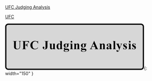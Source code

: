 
[UFC Judging Analysis](https://oconnellryan.github.io/projects/judging.html)

[UFC](https://www.ufc.com/)


[![my new puppy](assets/images/ufc_button.png)](https://oconnellryan.github.io/projects/judging.html){: width="150" }
